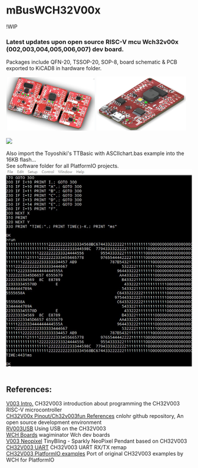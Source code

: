 # mBusWCH32V00x
!WIP

### Latest updates upon open source RISC-V mcu Wch32v00x (002,003,004,005,006,007) dev board.
Packages include QFN-20, TSSOP-20, SOP-8, board schematic & PCB exported to KiCAD8 in hardware folder.


<img src="pic/mBusWch32v00x_1008.jpg" width="48%"> <img src="pic/mBusWch32V00X1.jpg" width="48%"><br>
<br>
<img src="pic/mBusCH32V003.gif" width="48%"><br>

Also import the Toyoshiki's TTBasic with ASCIIchart.bas example into the 16KB flash... <br>
See software folder for all PlatformIO projects. <br>
<img src="pic/TTBASIC_ASCII_V003.jpg">
<br>
<br>

References:
-----
[V003 Intro.](https://ch405-labs.com/ch32v003_intro/) CH32V003 introduction about programming the CH32V003 RISC-V microcontroller <br>
[CH32V00x Pinout/Ch32v003fun References](https://github.com/cnlohr/ch32v003fun) cnlohr github repository, An open source development environment <br>
[RV003USB](https://github.com/cnlohr/rv003usb) Using USB on the CH32V003 <br>
[WCH Boards](https://github.com/wagiminator/Development-Boards) wagiminator Wch dev boards <br>
[V003 Neopixel](https://github.com/wagiminator/CH32V003-NeoPixel-Pendant) TinyBling - Sparkly NeoPixel Pendant based on CH32V003 <br>
[CH32V003 UART](https://pallavaggarwal.in/2023/09/23/ch32v003-programming-uart/) CH32V003 UART RX/TX remap <br>
[CH32V003 PlatformIO examples](https://github.com/gicking/CH32V003_examples/tree/main) Port of original CH32V003 examples by WCH for PlatformIO <br>

<br>
